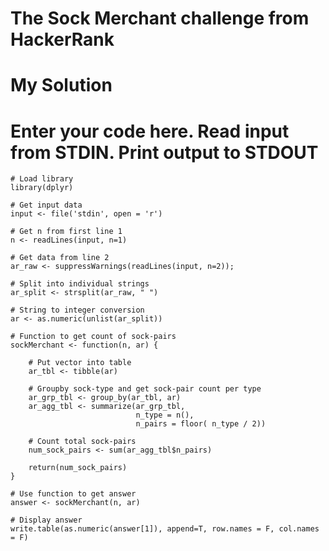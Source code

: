 

# The Sock Merchant challenge from HackerRank

# My Solution

# Enter your code here. Read input from STDIN. Print output to STDOUT

    # Load library
    library(dplyr)

    # Get input data
    input <- file('stdin', open = 'r')

    # Get n from first line 1
    n <- readLines(input, n=1)

    # Get data from line 2
    ar_raw <- suppressWarnings(readLines(input, n=2));

    # Split into individual strings
    ar_split <- strsplit(ar_raw, " ")

    # String to integer conversion
    ar <- as.numeric(unlist(ar_split))

    # Function to get count of sock-pairs
    sockMerchant <- function(n, ar) {

        # Put vector into table
        ar_tbl <- tibble(ar)

        # Groupby sock-type and get sock-pair count per type
        ar_grp_tbl <- group_by(ar_tbl, ar)
        ar_agg_tbl <- summarize(ar_grp_tbl,
                                n_type = n(),
                                n_pairs = floor( n_type / 2))

        # Count total sock-pairs
        num_sock_pairs <- sum(ar_agg_tbl$n_pairs)

        return(num_sock_pairs) 
    }

    # Use function to get answer
    answer <- sockMerchant(n, ar)

    # Display answer
    write.table(as.numeric(answer[1]), append=T, row.names = F, col.names = F)
